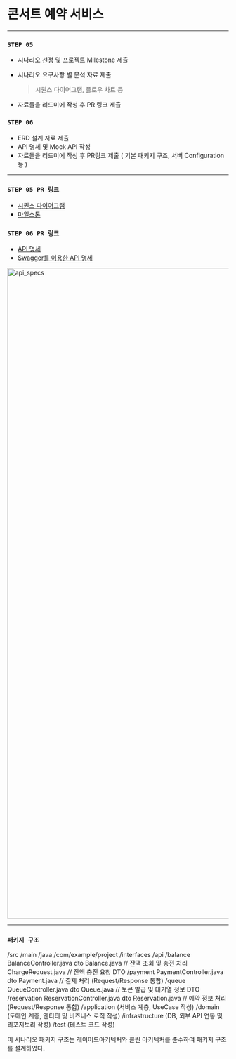 # 콘서트 예약 서비스
---
### **`STEP 05`**

- 시나리오 선정 및 프로젝트 Milestone 제출
- 시나리오 요구사항 별 분석 자료 제출
    
    > 시퀀스 다이어그램, 플로우 차트 등
    > 
- 자료들을 리드미에 작성 후 PR 링크 제출

### **`STEP 06`**

- ERD 설계 자료 제출
- API 명세 및 Mock API 작성
- 자료들을 리드미에 작성 후 PR링크 제출 ( 기본 패키지 구조, 서버 Configuration 등 )

---
### **`STEP 05 PR 링크`** 
- [시퀀스 다이어그램](https://github.com/JEONGBEOMKO/hhplus-concert/blob/main/hhplus-concert/src/docs/sequence-diagram.md)
- [마일스톤](https://github.com/users/JEONGBEOMKO/projects/12/views/1)

### **`STEP 06 PR 링크`**
- [API 명세](https://github.com/JEONGBEOMKO/hhplus-concert/blob/main/hhplus-concert/src/docs/api_specs.md)
- [Swagger를 이용한 API 명세](https://github.com/JEONGBEOMKO/hhplus-concert/tree/main/hhplus-concert/src/docs/swagger)
<img width="1482" alt="api_specs" src="https://github.com/user-attachments/assets/aabb86cd-d840-4dc0-bfdb-a26ba83cf6f0">


---
### **`패키지 구조`**

/src
  /main
    /java
      /com/example/project
        /interfaces
          /api
            /balance
              BalanceController.java
              dto
                Balance.java       // 잔액 조회 및 충전 처리
                ChargeRequest.java  // 잔액 충전 요청 DTO
            /payment
              PaymentController.java
              dto
                Payment.java        // 결제 처리 (Request/Response 통합)
            /queue
              QueueController.java
              dto
                Queue.java          // 토큰 발급 및 대기열 정보 DTO
            /reservation
              ReservationController.java
              dto
                Reservation.java    // 예약 정보 처리 (Request/Response 통합)
        /application
          (서비스 계층, UseCase 작성)
        /domain
          (도메인 계층, 엔티티 및 비즈니스 로직 작성)
        /infrastructure
          (DB, 외부 API 연동 및 리포지토리 작성)
  /test
    (테스트 코드 작성)

 이 시나리오 패키지 구조는 레이어드아키텍처와 클린 아키텍처를 준수하여 패키지 구조를 설계하였다.   
